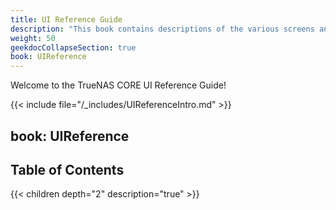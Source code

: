 ```yaml
---
title: UI Reference Guide
description: "This book contains descriptions of the various screens and fields available in the TrueNAS User Interface."
weight: 50
geekdocCollapseSection: true
book: UIReference
---
```


Welcome to the TrueNAS CORE UI Reference Guide!

{{< include file="/_includes/UIReferenceIntro.md" >}}

book: UIReference
---

## Table of Contents

{{< children depth="2" description="true" >}}
